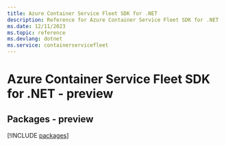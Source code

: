 ```yaml
---
title: Azure Container Service Fleet SDK for .NET
description: Reference for Azure Container Service Fleet SDK for .NET
ms.date: 12/11/2023
ms.topic: reference
ms.devlang: dotnet
ms.service: containerservicefleet
---
```

# Azure Container Service Fleet SDK for .NET - preview
## Packages - preview
[!INCLUDE [packages](container-service-fleet-index.md)]